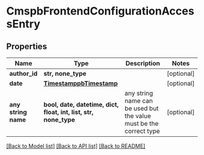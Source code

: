 # CmspbFrontendConfigurationAccessEntry


## Properties
Name | Type | Description | Notes
------------ | ------------- | ------------- | -------------
**author_id** | **str, none_type** |  | [optional] 
**date** | [**TimestamppbTimestamp**](TimestamppbTimestamp.md) |  | [optional] 
**any string name** | **bool, date, datetime, dict, float, int, list, str, none_type** | any string name can be used but the value must be the correct type | [optional]

[[Back to Model list]](../README.md#documentation-for-models) [[Back to API list]](../README.md#documentation-for-api-endpoints) [[Back to README]](../README.md)


